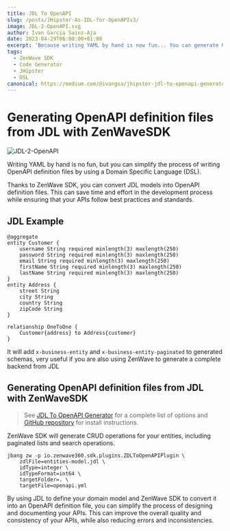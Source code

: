 ```yaml
---
title: JDL To OpenAPI
slug: /posts/JHipster-As-IDL-for-OpenAPIv3/
image: JDL-2-OpenAPI.svg
author: Ivan Garcia Sainz-Aja
date: 2023-04-29T06:00:00+01:00
excerpt: 'Because writing YAML by hand is now fun... You can generate OpenAPI v3 from  JHipster JDL models with ZenWave SDK.'
tags:
  - ZenWave SDK
  - Code Generator
  - JHipster
  - DSL
canonical: https://medium.com/@ivangsa/jhipster-jdl-to-openapi-generator-420393cbd40a
---
```


# Generating OpenAPI definition files from JDL with ZenWaveSDK

![JDL-2-OpenAPI](./JDL-2-OpenAPI.svg)

Writing YAML by hand is no fun, but you can simplify the process of writing OpenAPI definition files by using a Domain Specific Language (DSL).

Thanks to ZenWave SDK, you can convert JDL models into OpenAPI definition files. This can save time and effort in the development process while ensuring that your APIs follow best practices and standards.

## JDL Example

```zdl
@aggregate
entity Customer {
    username String required minlength(3) maxlength(250)
    password String required minlength(3) maxlength(250)
    email String required minlength(3) maxlength(250)
    firstName String required minlength(3) maxlength(250)
    lastName String required minlength(3) maxlength(250)
}
entity Address {
    street String
    city String
    country String
    zipCode String
}

relationship OneToOne {
    Customer{address} to Address{customer}
}
```

It will add `x-business-entity` and `x-business-entity-paginated` to generated schemas, very useful if you are also using ZenWave to generate a complete backend from JDL


## Generating OpenAPI definition files from JDL with ZenWaveSDK

> See [JDL To OpenAPI Generator](https://www.zenwave360.io/zenwave-sdk/plugins/jdl-to-openapi/) for a complete list of options and [GitHub repository](https://github.com/zenwave360/zenwave-sdk) for install instructions.

ZenWave SDK will generate CRUD operations for your entities, including paginated lists and search operations.

```shell
jbang zw -p io.zenwave360.sdk.plugins.ZDLToOpenAPIPlugin \
    zdlFile=entities-model.jdl \
    idType=integer \
    idTypeFormat=int64 \
    targetFolder=. \
    targetFile=openapi.yml
```

By using JDL to define your domain model and ZenWave SDK to convert it into an OpenAPI definition file, you can simplify the process of designing and documenting your APIs. This can improve the overall quality and consistency of your APIs, while also reducing errors and inconsistencies.

